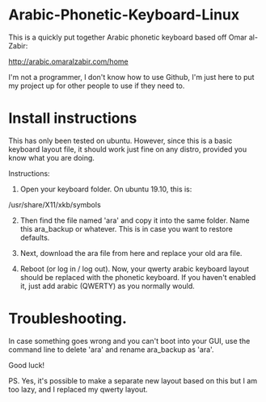 # Arabic-Phonetic-Keyboard-Linux


This is a quickly put together Arabic phonetic keyboard based off Omar al-Zabir:

http://arabic.omaralzabir.com/home

I'm not a programmer, I don't know how to use Github, I'm just here to put my project up for other people to use if they need to.

# Install instructions

This has only been tested on ubuntu. However, since this is a basic keyboard layout file, 
it should work just fine on any distro, provided you know what you are doing.

Instructions:

1. Open your keyboard folder. On ubuntu 19.10, this is:

/usr/share/X11/xkb/symbols

2. Then find the file named 'ara' and copy it into the same folder. 
Name this ara_backup or whatever. This is in case you want to restore defaults.

3. Next, download the ara file from here and replace your old ara file. 

4. Reboot (or log in / log out). Now, your qwerty arabic keyboard layout
should be replaced with the phonetic keyboard. If you haven't enabled it,
just add arabic (QWERTY) as you normally would.

# Troubleshooting.

In case something goes wrong and you can't boot into your GUI,
use the command line to delete 'ara' and rename ara_backup as 'ara'.

Good luck!

PS. Yes, it's possible to make a separate new layout based on this but 
I am too lazy, and I replaced my qwerty layout.

